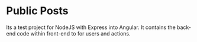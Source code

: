 # Public Posts
Its a test project for NodeJS with Express into Angular. It contains the back-end code within front-end to for users and actions. 
